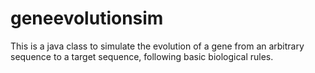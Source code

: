 # geneevolutionsim
This is a java class to simulate the evolution of a gene from an arbitrary sequence to a target sequence, following basic biological rules.

